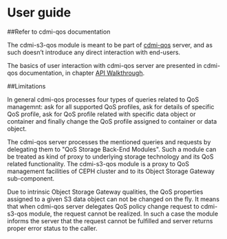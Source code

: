 # User guide

##Refer to cdmi-qos documentation

The cdmi-s3-qos module is meant to be part of [cdmi-qos](https://indigo-dc.gitbooks.io/cdmi-qos/content) server, and as such doesn’t introduce any direct interaction with end-users.

The basics of user interaction with cdmi-qos server are presented in cdmi-qos documentation, in chapter [API Walkthrough](https://indigo-dc.gitbooks.io/cdmi-qos/content/doc/api_walkthrough.html).

##Limitations

In general cdmi-qos processes four types of queries related to QoS managemnt: ask for all supported QoS profiles, ask for details of specific QoS profile, ask for QoS profile related with specific data object or container and finally change the QoS profile assigned to container or data object.

The cdmi-qos server processes the mentioned queries and requests by delegating them to "QoS Storage Back-End Modules". Such a module can be treated as kind of proxy to underlying storage technology and its QoS related functionality. The cdmi-s3-qos module is a proxy to QoS management facilities of CEPH cluster and to its Object Storage Gateway sub-component.

Due to intrinsic Object Storage Gateway qualities, the QoS properties assigned to a given S3 data object can not be changed on the fly. It means that when cdmi-qos server delegates QoS policy change request to cdmi-s3-qos module, the request cannot be realized. In such a case the module informs the server that the request cannot be fulfilled and server returns proper error status to the caller.
